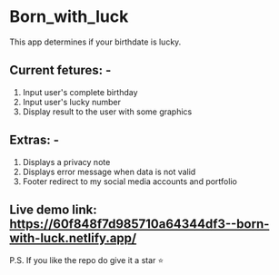 # Born_with_luck
 This app determines if your birthdate is lucky. 
 
## Current fetures: -
1. Input user's complete birthday 
2. Input user's lucky number
3. Display result to the user with some graphics 

## Extras: - 
1. Displays a privacy note
2. Displays error message when data is not valid
3. Footer redirect to my social media accounts and portfolio 

## Live demo link: https://60f848f7d985710a64344df3--born-with-luck.netlify.app/

P.S. If you like the repo do give it a star ⭐


